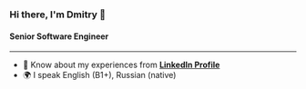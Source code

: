 ### Hi there, I'm Dmitry 👋
#### Senior Software Engineer

***
- 📄 Know about my experiences from [**LinkedIn Profile**](www.linkedin.com/in/dmitry-denshchikov-3360b21bb)
- 🌍 I speak English (B1+), Russian (native)

<!--
**DmitryDenshchikov/DmitryDenshchikov** is a ✨ _special_ ✨ repository because its `README.md` (this file) appears on your GitHub profile.

Here are some ideas to get you started:

- 🔭 I’m currently working on ...
- 🌱 I’m currently learning ...
- 👯 I’m looking to collaborate on ...
- 🤔 I’m looking for help with ...
- 💬 Ask me about ...
- 😄 Pronouns: ...
- ⚡ Fun fact: ...
-->
